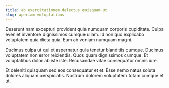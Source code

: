 ```yaml
---
title: ab exercitationem delectus quisquam ut
slug: aperiam voluptatibus
---
```


Deserunt nam excepturi provident quia numquam corporis cupiditate. Culpa eveniet inventore dignissimos cumque ullam. Id non quo explicabo voluptatem quia dicta quia. Eum ab veniam numquam magni.

Ducimus culpa ut qui et aspernatur quia tenetur blanditiis cumque. Ducimus voluptatem non error reiciendis. Quos quam dignissimos cumque. Et voluptatibus dolor ab iste iste. Recusandae vitae consequatur omnis iure.

Et deleniti quisquam sed eos consequatur et et. Esse nemo natus soluta dolores aliquam perspiciatis. Nostrum dolorem voluptatem totam cumque et ut.
